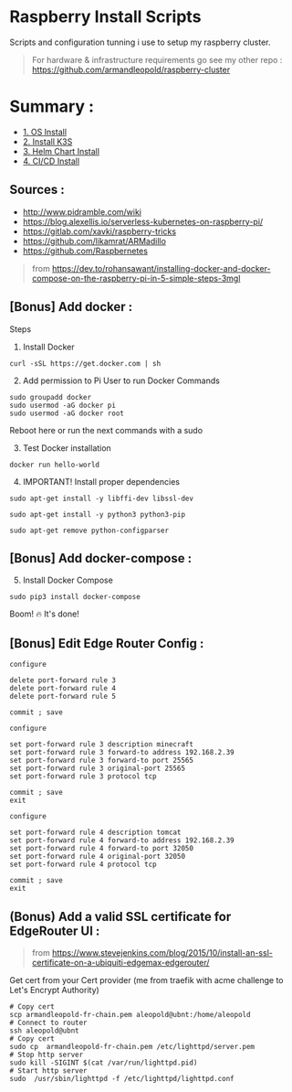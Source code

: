 # Raspberry Install Scripts
Scripts and configuration tunning i use to setup my raspberry cluster.

> For hardware & infrastructure requirements go see my other repo : https://github.com/armandleopold/raspberry-cluster

# Summary :

* [1. OS Install](os-boot-install/README.md)
* [2. Install K3S](k3s-install/README.md)
* [3. Helm Chart Install](helm-charts-install/README.md)
* [4. CI/CD Install](ci-cd-install/README.md)

## Sources : 
* http://www.pidramble.com/wiki
* https://blog.alexellis.io/serverless-kubernetes-on-raspberry-pi/
* https://gitlab.com/xavki/raspberry-tricks
* https://github.com/likamrat/ARMadillo
* https://github.com/Raspbernetes

> from https://dev.to/rohansawant/installing-docker-and-docker-compose-on-the-raspberry-pi-in-5-simple-steps-3mgl

## [Bonus] Add docker :

Steps
1. Install Docker
```
curl -sSL https://get.docker.com | sh
```
2. Add permission to Pi User to run Docker Commands
```
sudo groupadd docker
sudo usermod -aG docker pi
sudo usermod -aG docker root
```
Reboot here or run the next commands with a sudo

3. Test Docker installation
```
docker run hello-world
```
4. IMPORTANT! Install proper dependencies
```
sudo apt-get install -y libffi-dev libssl-dev

sudo apt-get install -y python3 python3-pip

sudo apt-get remove python-configparser
```
## [Bonus] Add docker-compose :

5. Install Docker Compose
```
sudo pip3 install docker-compose
```
Boom! 🔥 It's done!


## [Bonus] Edit Edge Router Config : 

```
configure

delete port-forward rule 3
delete port-forward rule 4
delete port-forward rule 5

commit ; save

configure

set port-forward rule 3 description minecraft
set port-forward rule 3 forward-to address 192.168.2.39
set port-forward rule 3 forward-to port 25565
set port-forward rule 3 original-port 25565
set port-forward rule 3 protocol tcp

commit ; save
exit

configure

set port-forward rule 4 description tomcat
set port-forward rule 4 forward-to address 192.168.2.39
set port-forward rule 4 forward-to port 32050
set port-forward rule 4 original-port 32050
set port-forward rule 4 protocol tcp

commit ; save
exit
```

## (Bonus) Add a valid SSL certificate for EdgeRouter UI : 
> from https://www.stevejenkins.com/blog/2015/10/install-an-ssl-certificate-on-a-ubiquiti-edgemax-edgerouter/

Get cert from your Cert provider (me from traefik with acme challenge to Let's Encrypt Authority)
```
# Copy cert
scp armandleopold-fr-chain.pem aleopold@ubnt:/home/aleopold
# Connect to router
ssh aleopold@ubnt
# Copy cert
sudo cp  armandleopold-fr-chain.pem /etc/lighttpd/server.pem
# Stop http server
sudo kill -SIGINT $(cat /var/run/lighttpd.pid)
# Start http server
sudo  /usr/sbin/lighttpd -f /etc/lighttpd/lighttpd.conf
```
